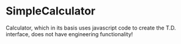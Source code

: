# SimpleCalculator
Calculator, which in its basis uses javascript code to create the T.D. interface, does not have engineering functionality!
